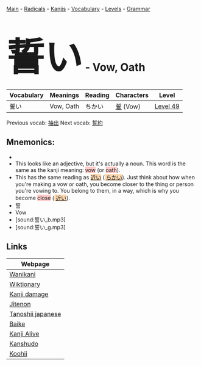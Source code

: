 <style> bigfont {font-size: 100px}</style>
[Main](../README.md) -
[Radicals](../radicals.md) -
[Kanjis](../kanjis.md) -
[Vocabulary](../vocabulary.md) -
[Levels](../levels.md) -
[Grammar](../grammar.md)
# <bigfont> 誓い</bigfont> - Vow, Oath 

| Vocabulary | Meanings | Reading | Characters | Level |
| --- | --- | --- | --- | --- |
| 誓い | Vow, Oath | ちかい |  [誓](../kanjis/誓.md) (Vow) | [Level 49](../levels/wk_level49.md) |

Previous vocab: [抽出](抽出.md) Next vocab: [誓約](誓約.md) 

## Mnemonics:

* 
* This looks like an adjective, but it's actually a noun. This word is the same as the kanji meaning: <span style="background-color:#ffcccb"> vow</span> (or <span style="background-color:#ffcccb"> oath</span>).
* This has the same reading as <span style="background-color:#fed8b1"> [近い](https://jisho.org/search/近い)</span> (<span style="background-color:#fed8b1"> [ちかい](https://jisho.org/search/ちかい)</span>). Just think about how when you're making a vow or oath, you become closer to the thing or person you're vowing to. You belong to them, in a way, which is why you become <span style="background-color:#ffcccb"> close</span> (<span style="background-color:#fed8b1"> [近い](https://jisho.org/search/近い)</span>).
* 誓
* Vow
* [sound:誓い_b.mp3]
* [sound:誓い_g.mp3]


## Links 

| Webpage |
| --- |
| [Wanikani          ](https://www.wanikani.com/kanji/誓い) |
| [Wiktionary        ](https://en.wiktionary.org/wiki/誓い) |
| [Kanji damage      ](http://www.kanjidamage.com/kanji/search?utf8=✓&q=誓い) |
| [Jitenon           ](https://jitenon.com/kanji/誓い) |
| [Tanoshii japanese ](https://www.tanoshiijapanese.com/dictionary/kanji.cfm?k=誓い) |
| [Baike             ](https://baike.baidu.com/item/誓い) |
| [Kanji Alive       ](https://app.kanjialive.com/誓い) |
| [Kanshudo          ](https://www.kanshudo.com/searchmn?q=誓い) |
| [Koohii            ](https://kanji.koohii.com/study/kanji/誓い) |
